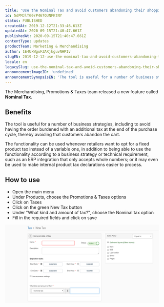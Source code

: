```yaml
---
title: 'Use the Nominal Tax and avoid customers abandoning their shopping cart'
id: 5dPMJlTG0rP467QUNFKtNY
status: PUBLISHED
createdAt: 2019-12-12T21:33:46.613Z
updatedAt: 2020-09-15T21:40:47.661Z
publishedAt: 2020-09-15T21:40:47.661Z
contentType: updates
productTeam: Marketing & Merchandising
author: 1E4UkWguFZAXjkguvNHPIv
slugEN: 2019-12-12-use-the-nominal-tax-and-avoid-customers-abandoning-their-shopping-cart
locale: en
legacySlug: use-the-nominal-tax-and-avoid-customers-abandoning-their-shopping-cart
announcementImageID: 'undefined'
announcementSynopsisEN: 'The tool is useful for a number of business strategies, including to avoid having the order burdened.'
---
```


The Merchandising, Promotions & Taxes team released a new feature called **Nominal Tax**.

## Benefits

The tool is useful for a number of business strategies, including to avoid having the order burdened with an additional tax at the end of the purchase cycle, thereby avoiding that customers abandon the cart. 

The functionality can be used whenever retailers want to opt for a fixed product tax instead of a variable one, in addition to being able to use the functionality according to a business strategy or technical requirement, such as an ERP integration that only accepts whole numbers; or it may even be used to make internal product tax declarations easier to process.

## How to use

- Open the main menu
- Under Products, choose the Promotions & Taxes options
- Click on Taxes
- Click on the green New Tax button
- Under "What kind and amount of tax?", choose the Nominal tax option
- Fill in the required fields and click on save

![Nominal tax EN](https://raw.githubusercontent.com/vtexdocs/help-center-content/refs/heads/main/docs/en/announcements/2019/2019-12-12-use-the-nominal-tax-and-avoid-customers-abandoning-their-shopping-cart_1.png)

